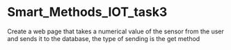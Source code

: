 # Smart_Methods_IOT_task3
Create a web page that takes a numerical value of the sensor from the user and sends it to the database, the type of sending is the get method
